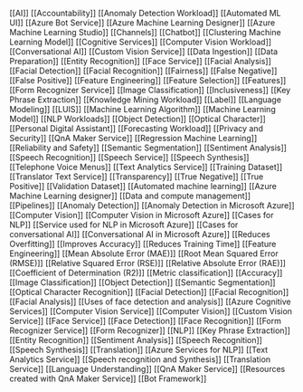 [[AI]] 
[[Accountability]]
[[Anomaly Detection Workload]]
[[Automated ML UI]]
[[Azure Bot Service]]
[[Azure Machine Learning Designer]]
[[Azure Machine Learning Studio]]
[[Channels]]
[[Chatbot]]
[[Clustering Machine Learning Model]]
[[Cognitive Services]]
[[Computer Vision Workload]]
[[Conversational AI]]
[[Custom Vision Service]]
[[Data Ingestion]]
[[Data Preparation]]
[[Entity Recognition]]
[[Face Service]]
[[Facial Analysis]]
[[Facial Detection]]
[[Facial Recognition]]
[[Fairness]]
[[False Negative]]
[[False Positive]]
[[Feature Engineering]]
[[Feature Selection]]
[[Features]]
[[Form Recognizer Service]]
[[Image Classification]]
[[Inclusiveness]]
[[Key Phrase Extraction]]
[[Knowledge Mining Workload]]
[[Label]]
[[Language Modeling]]
[[LUIS]]
[[Machine Learning Algorithm]]
[[Machine Learning Model]]
[[NLP Workloads]]
[[Object Detection]]
[[Optical Character]]
[[Personal Digital Assistant]]
[[Forecasting Workload]]
[[Privacy and Security]]
[[QnA Maker Service]]
[[Regression Machine Learning]]
[[Reliability and Safety]]
[[Semantic Segmentation]]
[[Sentiment Analysis]]
[[Speech Recognition]]
[[Speech Service]]
[[Speech Synthesis]]
[[Telephone Voice Menus]]
[[Text Analytics Service]]
[[Training Dataset]]
[[Translator Text Service]]
[[Transparency]]
[[True Negative]]
[[True Positive]]
[[Validation Dataset]]
[[Automated machine learning]]
[[Azure Machine Learning designer]]
[[Data and compute management]]
[[Pipelines]]
[[Anomaly Detection]]
[[Anomaly Detection in Microsoft Azure]]
[[Computer Vision]]
[[Computer Vision in Microsoft Azure]]
[[Cases for NLP]]
[[Service used for NLP in Microsoft Azure]]
[[Cases for conversational AI]]
[[Conversational AI in Microsoft Azure]]
[[Reduces Overfitting]]
[[Improves Accuracy]]
[[Reduces Training Time]]
[[Feature Engineering]]
[[Mean Absolute Error (MAE)]]
[[Root Mean Squared Error (RMSE)]]
[[Relative Squared Error (RSE)]]
[[Relative Absolute Error (RAE)]]
[[Coefficient of Determination (R2)]]
[[Metric classification]]
[[Accuracy]]
[[Image Classification]]
[[Object Detection]]
[[Semantic Segmentation]]
[[Optical Character Recognition]]
[[Facial Detection]]
[[Facial Recognition]]
[[Facial Analysis]]
[[Uses of face detection and analysis]]
[[Azure Cognitive Services]]
[[Computer Vision Service]]
[[Computer Vision]]
[[Custom Vision Service]]
[[Face Service]]
[[Face Detection]]
[[Face Recognition]]
[[Form Recognizer Service]]
[[Form Recognizer]]
[[NLP]]
[[Key Phrase Extraction]]
[[Entity Recognition]]
[[Sentiment Analysis]]
[[Speech Recognition]]
[[Speech Synthesis]]
[[Translation]]
[[Azure Services for NLP]]
[[Text Analytics Service]]
[[Speech recognition and Synthesis]]
[[Translation Service]]
[[Language Understanding]]
[[QnA Maker Service]]
[[Resources created with QnA Maker Service]]
[[Bot Framework]]